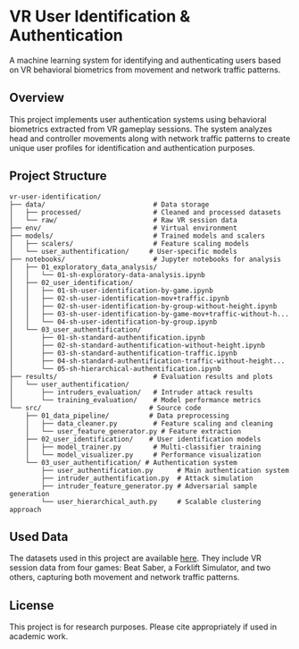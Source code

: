 # VR User Identification & Authentication

A machine learning system for identifying and authenticating users based on VR behavioral biometrics from movement and network traffic patterns.

## Overview

This project implements user authentication systems using behavioral biometrics extracted from VR gameplay sessions. The system analyzes head and controller movements along with network traffic patterns to create unique user profiles for identification and authentication purposes.

## Project Structure

```
vr-user-identification/
├── data/                           # Data storage
│   ├── processed/                  # Cleaned and processed datasets
│   └── raw/                        # Raw VR session data
├── env/                            # Virtual environment
├── models/                         # Trained models and scalers
│   ├── scalers/                    # Feature scaling models
│   └── user_authentification/     # User-specific models
├── notebooks/                      # Jupyter notebooks for analysis
│   ├── 01_exploratory_data_analysis/
│   │   └── 01-sh-exploratory-data-analysis.ipynb
│   ├── 02_user_identification/
│   │   ├── 01-sh-user-identification-by-game.ipynb
│   │   ├── 02-sh-user-identification-mov+traffic.ipynb
│   │   ├── 02-sh-user-identification-by-group-without-height.ipynb
│   │   ├── 03-sh-user-identification-by-game-mov+traffic-without-h...
│   │   └── 04-sh-user-identification-by-group.ipynb
│   └── 03_user_authentification/
│       ├── 01-sh-standard-authentification.ipynb
│       ├── 02-sh-standard-authentification-without-height.ipynb
│       ├── 03-sh-standard-authentification-traffic.ipynb
│       ├── 04-sh-standard-authentification-traffic-without-height...
│       └── 05-sh-hierarchical-authentification.ipynb
├── results/                        # Evaluation results and plots
│   └── user_authentification/
│       ├── intruders_evaluation/   # Intruder attack results
│       └── training_evaluation/    # Model performance metrics
└── src/                           # Source code
    ├── 01_data_pipeline/          # Data preprocessing
    │   ├── data_cleaner.py         # Feature scaling and cleaning
    │   └── user_feature_generator.py # Feature extraction
    ├── 02_user_identification/    # User identification models  
    │   ├── model_trainer.py        # Multi-classifier training
    │   └── model_visualizer.py     # Performance visualization
    └── 03_user_authentification/ # Authentication system
        ├── user_authentification.py      # Main authentication system
        ├── intruder_authentification.py  # Attack simulation
        ├── intruder_feature_generator.py # Adversarial sample generation
        └── user_hierarchical_auth.py     # Scalable clustering approach
```

## Used Data
The datasets used in this project are available [here](https://drive.google.com/drive/folders/1IgKOyrNcIql0BSkDvzMz7xP5ZsHrioKC?usp=sharing). They include VR session data from four games: Beat Saber, a Forklift Simulator, and two others, capturing both movement and network traffic patterns.

## License

This project is for research purposes. Please cite appropriately if used in academic work.

